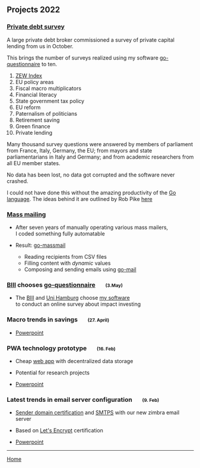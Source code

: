 <!-- headline will be auto-inserted  -->

## Projects&nbsp;2022

### [Private debt survey](https://github.com/zew/go-questionnaire)

A large private debt broker commissioned a survey of private capital lending from us in October.

This brings the number of surveys realized using my software [go-questionnaire](https://github.com/zew/go-questionnaire) to ten.

1. [ZEW Index](https://de.wikipedia.org/wiki/ZEW-Index)
2. EU policy areas
3. Fiscal macro multiplicators
4. Financial literacy
5. State government tax policy 
6. EU reform
7. Paternalism of politicians
8. Retirement saving
9. Green finance
10. Private lending

Many thousand survey questions were answered by members of parliament from France, Italy, Germany, the EU; from mayors and state parliamentarians in Italy and Germany; and from academic researchers from all EU member states.

No data has been lost, no data got corrupted and the software never crashed.

I could not have done this without the amazing productivity of the [Go language](https://go.dev/). The ideas behind it are outlined by Rob Pike [here](https://commandcenter.blogspot.com/2012/06/less-is-exponentially-more.html)

### [Mass mailing](https://github.com/zew/go-massmail)

* After seven years of manually operating various mass mailers,  
  I coded something fully automatable

* Result: [go-massmail](https://github.com/zew/go-massmail) 

  * Reading recipients from CSV files
  * Filling content with _dynamic_ values
  * Composing and sending emails using [go-mail](https://github.com/zew/go-mail)


### [BIII](https://bundesinitiative-impact-investing.de/) chooses [go-questionnaire](https://github.com/zew/go-questionnaire)  <span style='font-size:75%'> &nbsp; &nbsp; &nbsp; &nbsp; (3.May)</span>

* The [BIII](https://bundesinitiative-impact-investing.de/) and [Uni Hamburg](https://www.wiso.uni-hamburg.de/fachbereich-sozoek/professuren/busch/04-team/busch-timo.html) choose [my software](https://github.com/zew/go-questionnaire)  
to conduct an online survey about impact investing


### Macro trends in savings <span style='font-size:75%'> &nbsp; &nbsp; &nbsp; &nbsp; (27. April)</span>

* [Powerpoint](./2022/macro-trends-and-retirement-savings.pptx)

### PWA technology prototype  <span style='font-size:75%'> &nbsp; &nbsp; &nbsp; &nbsp; (16. Feb)</span>

* Cheap [web app](https://github.com/pbberlin/go-pwa) with decentralized data storage

* Potential for research projects

* [Powerpoint](./2022/go-pwa-architecture.pptx)


### Latest trends in email server configuration  <span style='font-size:75%'> &nbsp; &nbsp; &nbsp; &nbsp; (9. Feb)</span>

* [Sender domain certification](https://en.wikipedia.org/wiki/DomainKeys_Identified_Mail) and [SMTPS](https://en.wikipedia.org/wiki/SMTPS) with our new zimbra email server

*  Based on [Let's Encrypt](https://en.wikipedia.org/wiki/Let%27s_Encrypt) certification

* [Powerpoint](./2022/email-server-dkim.pptx)

---

[Home](README.md)
